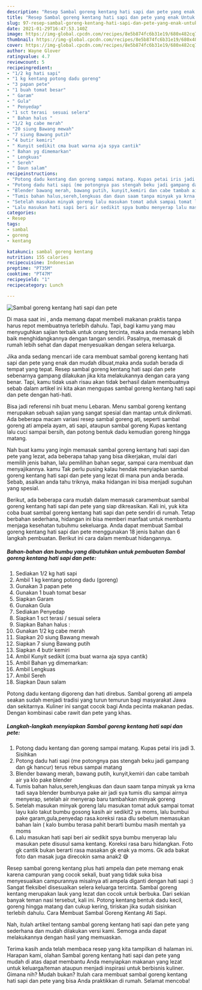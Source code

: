 ```yaml
---
description: "Resep Sambal goreng kentang hati sapi dan pete yang enak Untuk Jualan"
title: "Resep Sambal goreng kentang hati sapi dan pete yang enak Untuk Jualan"
slug: 97-resep-sambal-goreng-kentang-hati-sapi-dan-pete-yang-enak-untuk-jualan
date: 2021-01-29T16:47:53.140Z
image: https://img-global.cpcdn.com/recipes/8e5b874fc6b31e19/680x482cq70/sambal-goreng-kentang-hati-sapi-dan-pete-foto-resep-utama.jpg
thumbnail: https://img-global.cpcdn.com/recipes/8e5b874fc6b31e19/680x482cq70/sambal-goreng-kentang-hati-sapi-dan-pete-foto-resep-utama.jpg
cover: https://img-global.cpcdn.com/recipes/8e5b874fc6b31e19/680x482cq70/sambal-goreng-kentang-hati-sapi-dan-pete-foto-resep-utama.jpg
author: Wayne Glover
ratingvalue: 4.7
reviewcount: 5
recipeingredient:
- "1/2 kg hati sapi"
- "1 kg kentang potong dadu goreng"
- "3 papan pete"
- "1 buah tomat besar"
- " Garam"
- " Gula"
- " Penyedap"
- "1 sct terasi  sesuai selera"
- " Bahan halus "
- "1/2 kg cabe merah"
- "20 siung Bawang mewah"
- "7 siung Bawang putih"
- "4 butir kemiri"
- " Kunyit sedikit cma buat warna aja spya cantik"
- " Bahan yg dimemarkan"
- " Lengkuas"
- " Sereh"
- " Daun salam"
recipeinstructions:
- "Potong dadu kentang dan goreng sampai matang. Kupas petai iris jadi 3. Sisihkan"
- "Potong dadu hati sapi (me potongnya pas stengah beku jadi gampang dan gk hancur) terus rebus sampai matang"
- "Blender bawang merah, bawang putih, kunyit,kemiri dan cabe tambah air ya klo pake blender"
- "Tumis bahan halus,sereh,lengkuas dan daun saam tanpa minyak ya krna tadi saya blender bumbunya pake air jadi sya tumis dlu sampai airnya menyerap, setelah air menyerap baru tambahkan minyak goreng"
- "Setelah masukan minyak goreng lalu masukan tomat aduk sampai tomat layu kalo takut bumbu gosong kasih air sedikit2 ya moms, lalu bumbui pake garam,gula,penyedap rasa.koreksi rasa dlu sebelum memasukan bahan lain ( kalo bumbu terasa pahit berarti bumbu masih mentah ya moms"
- "Lalu masukan hati sapi beri air sedikit spya bumbu menyerap lalu masukan pete disusul sama kentang. Koreksi rasa baru hidangkan. Foto gk cantik bukan berarti rasa masakan gk enak ya moms. Gk ada bakat foto dan masak juga direcokin sama anak2 😅"
categories:
- Resep
tags:
- sambal
- goreng
- kentang

katakunci: sambal goreng kentang 
nutrition: 155 calories
recipecuisine: Indonesian
preptime: "PT35M"
cooktime: "PT47M"
recipeyield: "1"
recipecategory: Lunch

---
```



![Sambal goreng kentang hati sapi dan pete](https://img-global.cpcdn.com/recipes/8e5b874fc6b31e19/680x482cq70/sambal-goreng-kentang-hati-sapi-dan-pete-foto-resep-utama.jpg)

Di masa  saat ini , anda memang dapat membeli makanan praktis tanpa harus repot membuatnya terlebih dahulu. Tapi, bagi kamu yang mau menyuguhkan sajian terbaik untuk orang tercinta, maka anda memang lebih baik menghidangkannya dengan tangan sendiri. Pasalnya, memasak di rumah lebih sehat dan dapat menyesuaikan dengan selera keluarga.

Jika anda sedang mencari ide cara membuat sambal goreng kentang hati sapi dan pete yang enak dan mudah dibuat,maka anda sudah berada di tempat yang tepat. Resep sambal goreng kentang hati sapi dan pete  sebenarnya gampang dilakukan jika kita melakukannya dengan cara yang benar. Tapi, kamu tidak usah risau akan tidak berhasil dalam membuatnya 
sebab dalam artikel ini kita akan mengupas sambal goreng kentang hati sapi dan pete dengan hati-hati.  

Bisa jadi referensi nih buat menu Lebaran. Menu sambal goreng kentang merupakan sebuah sajian yang sangat spesial dan mantap untuk dinikmati. Ada beberapa macam variasi resep sambal goreng ati, seperti sambal goreng ati ampela ayam, ati sapi, ataupun sambal goreng Kupas kentang lalu cuci sampai bersih, dan potong bentuk dadu kemudian goreng hingga matang.

Nah buat kamu yang ingin memasak sambal goreng kentang hati sapi dan pete yang lezat, ada beberapa tahap yang bisa dikerjakan, mulai dari memilih jenis bahan, lalu pemilihan bahan segar, sampai cara membuat dan menyajikannya. kamu Tak perlu pusing kalau hendak menyiapkan sambal goreng kentang hati sapi dan pete yang lezat di mana pun anda berada. Sebab, asalkan anda  tahu triknya, maka hidangan ini bisa menjadi suguhan yang spesial.

Berikut, ada beberapa cara mudah dalam memasak caramembuat sambal goreng kentang hati sapi dan pete yang siap dikreasikan. Kali ini, yuk kita coba buat sambal goreng kentang hati sapi dan pete sendiri di rumah. Tetap berbahan sederhana, hidangan ini bisa memberi manfaat untuk membantu menjaga kesehatan tubuhmu sekeluarga. Anda dapat membuat Sambal goreng kentang hati sapi dan pete menggunakan 18 jenis bahan dan 6 langkah pembuatan. Berikut ini cara dalam membuat hidangannya.

<!--inarticleads1-->

##### Bahan-bahan dan bumbu yang dibutuhkan untuk pembuatan Sambal goreng kentang hati sapi dan pete:

1. Sediakan 1/2 kg hati sapi
1. Ambil 1 kg kentang potong dadu (goreng)
1. Gunakan 3 papan pete
1. Gunakan 1 buah tomat besar
1. Siapkan  Garam
1. Gunakan  Gula
1. Sediakan  Penyedap
1. Siapkan 1 sct terasi / sesuai selera
1. Siapkan  Bahan halus :
1. Gunakan 1/2 kg cabe merah
1. Siapkan 20 siung Bawang mewah
1. Siapkan 7 siung Bawang putih
1. Siapkan 4 butir kemiri
1. Ambil  Kunyit sedikit (cma buat warna aja spya cantik)
1. Ambil  Bahan yg dimemarkan:
1. Ambil  Lengkuas
1. Ambil  Sereh
1. Siapkan  Daun salam


Potong dadu kentang digoreng dan hati direbus. Sambal goreng ati ampela seakan sudah menjadi tradisi yang turun temurun bagi masyarakat Jawa dan sekitarnya. Kuliner ini sangat cocok bagi Anda pecinta makanan pedas. Dengan kombinasi cabe rawit dan pete yang khas. 

<!--inarticleads2-->

##### Langkah-langkah menyiapkan Sambal goreng kentang hati sapi dan pete:

1. Potong dadu kentang dan goreng sampai matang. Kupas petai iris jadi 3. Sisihkan
1. Potong dadu hati sapi (me potongnya pas stengah beku jadi gampang dan gk hancur) terus rebus sampai matang
1. Blender bawang merah, bawang putih, kunyit,kemiri dan cabe tambah air ya klo pake blender
1. Tumis bahan halus,sereh,lengkuas dan daun saam tanpa minyak ya krna tadi saya blender bumbunya pake air jadi sya tumis dlu sampai airnya menyerap, setelah air menyerap baru tambahkan minyak goreng
1. Setelah masukan minyak goreng lalu masukan tomat aduk sampai tomat layu kalo takut bumbu gosong kasih air sedikit2 ya moms, lalu bumbui pake garam,gula,penyedap rasa.koreksi rasa dlu sebelum memasukan bahan lain ( kalo bumbu terasa pahit berarti bumbu masih mentah ya moms
1. Lalu masukan hati sapi beri air sedikit spya bumbu menyerap lalu masukan pete disusul sama kentang. Koreksi rasa baru hidangkan. Foto gk cantik bukan berarti rasa masakan gk enak ya moms. Gk ada bakat foto dan masak juga direcokin sama anak2 😅


Resep sambal goreng kentang plus hati ampela dan pete memang enak karena campuran yang cocok sekali, buat yang tidak suka bisa menyesuaikan campurannya misalnya ati ampela diganti dengan hati sapi :) Sangat fleksibel disesuaikan selera keluarga tercinta. Sambal goreng kentang merupakan lauk yang lezat dan cocok untuk berbuka. Dari sekian banyak teman nasi tersebut, kali ini. Potong kentang bentuk dadu kecil, goreng hingga matang dan cukup kering, tiriskan jika sudah sisinkan terlebih dahulu. Cara Membuat Sambal Goreng Kentang Ati Sapi. 

Nah, itulah artikel tentang  sambal goreng kentang hati sapi dan pete  yang sederhana dan mudah dilakukan versi kami. Semoga anda dapat melakukannya dengan hasil yang memuaskan. 

Terima kasih anda telah membaca resep yang kita tampilkan di halaman ini. Harapan kami, olahan  Sambal goreng kentang hati sapi dan pete yang mudah di atas dapat membantu Anda menyiapkan makanan yang lezat untuk keluarga/teman ataupun menjadi inspirasi untuk berbisnis kuliner. Gimana nih? Mudah bukan? Itulah cara membuat sambal goreng kentang hati sapi dan pete yang bisa Anda praktikkan di rumah. Selamat mencoba!

